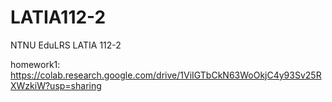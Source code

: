 # LATIA112-2
NTNU EduLRS LATIA 112-2

homework1:
https://colab.research.google.com/drive/1ViIGTbCkN63WoOkjC4y93Sv25RXWzkiW?usp=sharing

